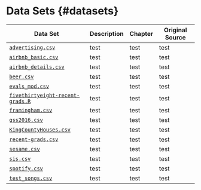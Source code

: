 # Data Sets {#datasets}

| Data Set 	| Description 	| Chapter 	| Original Source 	|
|----------	|-------------	|---------	|-----------------	|
| [`advertising.csv`](https://raw.githubusercontent.com/matackett/intro-regression/master/data/advertising.csv)    	|     test    	| test    	| test            	|
| [`airbnb_basic.csv`](https://raw.githubusercontent.com/matackett/intro-regression/master/data/airbnb_basic.csv)     	|     test    	| test    	| test            	|
| [`airbnb_details.csv`](https://raw.githubusercontent.com/matackett/intro-regression/master/data/airbnb_details.csv)     	|     test    	| test    	| test            	|
| [`beer.csv`](https://raw.githubusercontent.com/matackett/intro-regression/master/data/beer.csv)  	|     test    	| test    	| test            	|
|  [`evals_mod.csv`](https://raw.githubusercontent.com/matackett/intro-regression/master/data/evals-mod.csv)    	|     test    	| test    	| test            	|
| [`fivethirtyeight-recent-grads.R`](https://raw.githubusercontent.com/matackett/intro-regression/master/data/fivethirtyeight-recent-grads.R)     	|     test    	| test    	| test            	|
| [`framingham.csv`](https://raw.githubusercontent.com/matackett/intro-regression/master/data/framingham.csv)     	|     test    	| test    	| test            	|
| [`gss2016.csv`](https://raw.githubusercontent.com/matackett/intro-regression/master/data/gss2016.csv)    	|     test    	| test    	| test            	|
| [`KingCountyHouses.csv`](https://raw.githubusercontent.com/matackett/intro-regression/master/data/KingCountyHouses.csv)     	|     test    	| test    	| test            	|
| [`recent-grads.csv`](https://raw.githubusercontent.com/matackett/intro-regression/master/data/recent-grads.csv)     	|     test    	| test    	| test            	|
| [`sesame.csv`](https://raw.githubusercontent.com/matackett/intro-regression/master/data/sesame.csv)     	|     test    	| test    	| test            	|
| [`sis.csv`](https://raw.githubusercontent.com/matackett/intro-regression/master/data/sis.csv)     	|     test    	| test    	| test            	|
| [`spotify.csv`](https://raw.githubusercontent.com/matackett/intro-regression/master/data/spotify.csv)     	|     test    	| test    	| test            	|
| [`test_songs.csv`](https://raw.githubusercontent.com/matackett/intro-regression/master/data/test_songs.csv)     	|     test    	| test    	| test            	|
